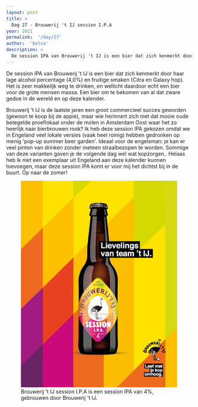 ```yaml
---
layout: post
title: >
  Dag 27 - Brouwerij 't IJ session I.P.A
year: 2021
permalink:  '/day/27'
author:  'Eelco'
description: >
  De session IPA van Brouwerij 't IJ is een bier dat zich kenmerkt door haar lage alcohol percentage (4,0%) en fruitige smaken (Citra en Galaxy hop). Het is zeer makkelijk weg te drinken, en wellicht daardoor echt een bier voor de grote mensen massa. Een bier om te bekomen van al dat zware gedoe in de wereld en op deze kalender.
---
```

<p class='intro'><span class='dropcap'>D</span>e session IPA van Brouwerij 't IJ is een bier dat zich kenmerkt door haar lage alcohol percentage (4,0%) en fruitige smaken (Citra en Galaxy hop). Het is zeer makkelijk weg te drinken, en wellicht daardoor echt een bier voor de grote mensen massa. Een bier om te bekomen van al dat zware gedoe in de wereld en op deze kalender.</p>

Brouwerij 't IJ is de laatste jaren een groot commercieel succes geworden (gewoon te koop bij de appie), maar wie herinnert zich niet dat mooie oude betegelde proeflokaal onder de molen in Amsterdam Oost waar het zo heerlijk naar bierbrouwen rook? Ik heb deze session IPA gekozen omdat we in Engeland veel lokale versies (vaak heel romig) hebben gedronken op menig 'pop-up summer beer garden'. Ideaal voor de engelsman: je kan er veel pinten van drinken zonder meteen straalbezopen te worden. Sommige van deze varianten gaven je de volgende dag wel wat kopzorgen.. Helaas heb ik niet een exemplaar uit Engeland aan deze kalender kunnen toevoegen, maar deze session IPA komt er voor mij het dichtst bij in de buurt. Op naar de zomer!

<figure><img src='/assets/img/beer_2021-12-27.jpg' alt=''/> <figcaption>Brouwerij 't IJ session I.P.A is een session IPA van 4%, gebrouwen door Brouwerij 't IJ.</figcaption></figure>
